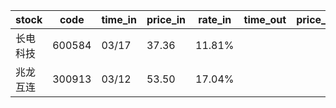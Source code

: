 |stock|code|time_in|price_in|rate_in|time_out|price_out|rate_out|person|
| --- | --- | --- | --- | --- | --- | --- | --- | --- |
|长电科技|600584|03/17|37.36|11.81%||||张浩|
|兆龙互连|300913|03/12|53.50|17.04%|||||



